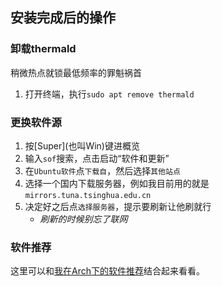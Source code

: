 ## 安装完成后的操作
### 卸载thermald
稍微热点就锁最低频率的罪魁祸首

1. 打开终端，执行`sudo apt remove thermald`

### 更换软件源
1. 按[Super]\(也叫Win)键进概览
2. 输入`sof`搜索，点击启动“软件和更新”
3. 在`Ubuntu软件`点`下载自`，然后选择`其他站点`
4. 选择一个国内下载服务器，例如我目前用的就是`mirrors.tuna.tsinghua.edu.cn`
5. 决定好之后点`选择服务器`，提示要刷新让他刷就行
    * *刷新的时候别忘了联网*

### 软件推荐
这里可以和[我在Arch下的软件推荐](../arch/02-software.md)结合起来看看。
